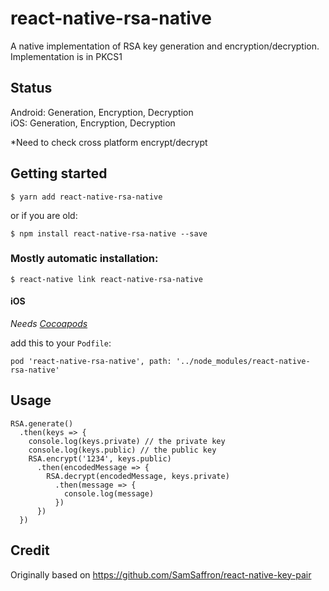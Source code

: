 
# react-native-rsa-native

A native implementation of RSA key generation and encryption/decryption.   
Implementation is in PKCS1  

## Status

Android: Generation, Encryption, Decryption  
iOS: Generation, Encryption, Decryption  

*Need to check cross platform encrypt/decrypt

## Getting started

`$ yarn add react-native-rsa-native` 

or if you are old: 

`$ npm install react-native-rsa-native --save`

### Mostly automatic installation:

`$ react-native link react-native-rsa-native`


#### iOS
*Needs [Cocoapods](https://cocoapods.org/)*

add this to your `Podfile`:

```
pod 'react-native-rsa-native', path: '../node_modules/react-native-rsa-native'
```

## Usage

```
RSA.generate()
  .then(keys => {
    console.log(keys.private) // the private key
    console.log(keys.public) // the public key
    RSA.encrypt('1234', keys.public)
      .then(encodedMessage => {
        RSA.decrypt(encodedMessage, keys.private)
          .then(message => {
            console.log(message)
          })
      })
  })
```

## Credit

Originally based on https://github.com/SamSaffron/react-native-key-pair